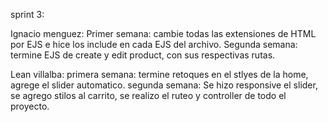 sprint 3:

Ignacio menguez:
Primer semana: cambie todas las extensiones de HTML por EJS e hice los include en cada EJS del archivo.
Segunda semana: termine EJS de create y edit product, con sus respectivas rutas.

Lean villalba: 
primera semana: 
termine retoques en el stlyes de la home, agrege el slider automatico.
segunda semana: Se hizo responsive el slider, se agrego stilos al carrito, se realizo el ruteo y controller de todo el proyecto.